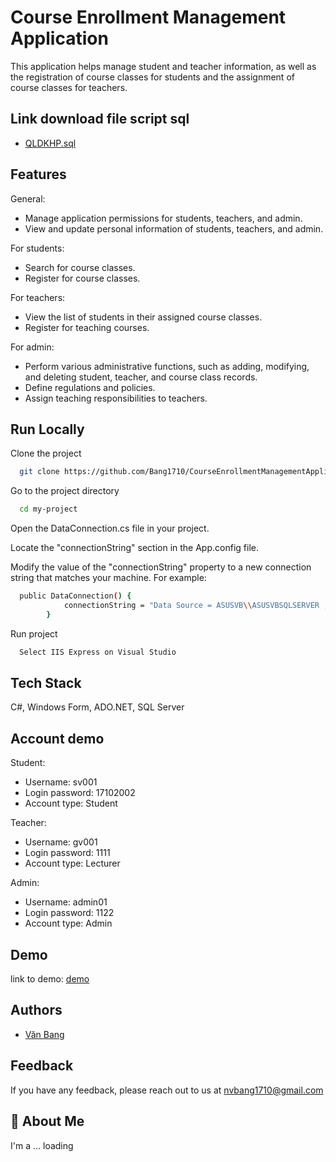 # Course Enrollment Management Application
This application helps manage student and teacher information, as well as the registration of course classes for students and the assignment of course classes for teachers.

## Link download file script sql

 - [QLDKHP.sql](https://drive.google.com/file/d/1YFcrwfYU9aNbCFDg0KuvKO6RsgosSfmn/view?usp=sharing)

 ## Features
  General:
- Manage application permissions for students, teachers, and admin.
- View and update personal information of students, teachers, and admin.

 For students:
- Search for course classes.
- Register for course classes.

 For teachers:
- View the list of students in their assigned course classes.
- Register for teaching courses.

 For admin:
- Perform various administrative functions, such as adding, modifying, and deleting student, teacher, and course class records.
- Define regulations and policies.
- Assign teaching responsibilities to teachers.
## Run Locally

Clone the project

```bash
  git clone https://github.com/Bang1710/CourseEnrollmentManagementApplication.git
```

Go to the project directory

```bash
  cd my-project
```
Open the DataConnection.cs file in your project.

Locate the "connectionString" section in the App.config file.

Modify the value of the "connectionString" property to a new connection string that matches your machine. For example:

```bash
  public DataConnection() {
            connectionString = "Data Source = ASUSVB\\ASUSVBSQLSERVER ; Initial Catalog=HeThongDangKyHocPhan; user id = MyASUS; pwd=17102002; Integrated Security = true";
        }
```

Run project
```bash
  Select IIS Express on Visual Studio
```
 
## Tech Stack

C#, Windows Form, ADO.NET, SQL Server


## Account demo
 Student:
- Username: sv001
- Login password: 17102002
- Account type: Student
  
 Teacher:
- Username: gv001
- Login password: 1111
- Account type: Lecturer

 Admin:
- Username: admin01
- Login password: 1122
- Account type: Admin

## Demo

link to demo: [demo](https://drive.google.com/drive/folders/1zFuNOU-P4rb8Am1elXswM473-mRD45yf)

## Authors

- [Văn Bang](https://github.com/Bang1710)


## Feedback

If you have any feedback, please reach out to us at nvbang1710@gmail.com


## 🚀 About Me
I'm a ... loading



